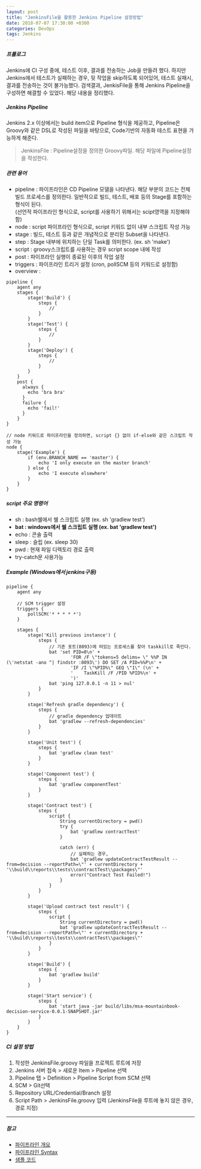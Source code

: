 ```yaml
---
layout: post
title: "JenkinsFile을 활용한 Jenkins Pipeline 설정방법"
date: 2018-07-07 17:30:00 +0300
categories: DevOps
tags: Jenkins
---
```


##### 프롤로그
Jenkins에 CI 구성 중에, 테스트 이후, 결과를 전송하는 Job을 만들려 했다. 하지만 Jenkins에서 테스트가 실패하는 경우, 뒷 작업을 skip하도록 되어있어, 테스트 실패시, 결과를 전송하는 것이 불가능했다. 검색결과, JenkisFile을 통해 Jenkins Pipeline을 구성하면 해결할 수 있었다. 해당 내용을 정리했다.

##### Jenkins Pipeline
Jenkins 2.x 이상에서는 build item으로 Pipeline 형식을 제공하고, Pipeline은 Groovy와 같은 DSL로 작성된 파일을 바탕으로, Code기반의 자동화 테스트 표현을 가능하게 해준다.

> JenkinsFile : Pipeline설정을 정의한 Groovy파일. 해당 파일에 Pipeline설정을 작성한다.

##### 관련 용어
- pipeline : 파이프라인은 CD Pipeline 모델을 나타낸다. 해당 부분의 코드는 전체 빌드 프로세스를 정의한다. 일반적으로 빌드, 테스트, 배포 등의 Stage를 포함하는 형식이 된다.  
(선언적 파이프라인 형식으로, script를 사용하기 위해서는 scipt영역을 지정해야 함)
- node : script 파이프라인 형식으로, script 키워드 없이 내부 스크립트 작성 가능
- stage : 빌드, 테스트 등과 같은 개념적으로 분리된 Subset을 나타낸다.
- step : Stage 내부에 위치하는 단일 Task를 의미한다. (ex. sh 'make')
- script : groovy스크립트를 사용하는 경우 script scope 내에 작성
- post : 파이프라인 실행이 종료된 이후의 작업 설정
- triggers : 파이프라인 트리거 설정 (cron, pollSCM 등의 키워드로 설정함)
- overview :
```
pipeline {
    agent any
    stages {
        stage('Build') {
            steps {
                //
            }
        }
        stage('Test') {
            steps {
                //
            }
        }
        stage('Deploy') {
            steps {
                //
            }
        }
    }
    post {
      always {
        echo 'bra bra'
      }
      failure {
        echo 'fail!'
      }
    }
}
```
```
// node 키워드로 파이프라인을 정의하면, script {} 없이 if-else와 같은 스크립트 작성 가능
node {
    stage('Example') {
        if (env.BRANCH_NAME == 'master') {
            echo 'I only execute on the master branch'
        } else {
            echo 'I execute elsewhere'
        }
    }
}
```

##### script 주요 명령어
- sh : bash쉘에서 쉘 스크립트 실행 (ex. sh 'gradlew test')
- __bat : windows에서 쉘 스크립트 실행 (ex. bat 'gradlew test')__
- echo : 콘솔 출력
- sleep : 슬립 (ex. sleep 30)
- pwd : 현재 파일 디렉토리 경로 출력
- try-catch문 사용가능

##### Example (Windows에서 jenkins구동)
```
pipeline {
    agent any

    // SCM trigger 설정
    triggers {
        pollSCM('* * * * *')
    }

    stages {
        stage('Kill previous instance') {
            steps {
                // 기존 포트(8093)에 떠있는 프로세스를 찾아 taskkill로 죽인다.
                bat 'set PID=0\n' +
                        'FOR /F \"tokens=5 delims= \" %%P IN (\'netstat -ano ^| findstr :8093\') DO SET /A PID=%%P\n' +
                        'IF /I \"%PID%\" GEQ \"1\" (\n' +
                        '    TaskKill /F /PID %PID%\n' +
                        ')'
                bat 'ping 127.0.0.1 -n 11 > nul'
            }
        }

        stage('Refresh gradle dependency') {
            steps {
                // gradle dependency 업데이트
                bat 'gradlew --refresh-dependencies'
            }
        }

        stage('Unit test') {
            steps {
                bat 'gradlew clean test'
            }
        }

        stage('Component test') {
            steps {
                bat 'gradlew componentTest'
            }
        }

        stage('Contract test') {
            steps {
                script {
                    String currentDirectory = pwd()
                    try {
                        bat 'gradlew contractTest'
                    }

                    catch (err) {
                        // 실패하는 경우,
                        bat 'gradlew updateContractTestResult --from=decision --reportPath=\"' + currentDirectory + '\\build\\reports\\tests\\contractTest\\packages\"'
                        error("Contract Test Failed!")
                    }
                }
            }
        }

        stage('Upload contract test result') {
            steps {
                script {
                    String currentDirectory = pwd()
                    bat 'gradlew updateContractTestResult --from=decision --reportPath=\"' + currentDirectory + '\\build\\reports\\tests\\contractTest\\packages\"'
                }
            }
        }

        stage('Build') {
            steps {
                bat 'gradlew build'
            }
        }

        stage('Start service') {
            steps {
                bat 'start java -jar build/libs/msa-mountainbook-decision-service-0.0.1-SNAPSHOT.jar'
            }
        }
    }
}
```

##### CI 설정 방법
1. 작성한 JenkinsFile.groovy 파일을 프로젝트 루트에 저장
2. Jenkins 서버 접속 > 새로운 Item > Pipeline 선택
3. Pipeline 탭 > Definition > Pipeline Script from SCM 선택
4. SCM > Git선택
5. Repository URL/Credential/Branch 설정
6. Script Path > JenkinsFile.groovy 입력
(JenkinsFile을 루트에 놓지 않은 경우, 경로 지정)

---
##### 참고
- [파이프라인 개요](https://jenkins.io/doc/book/pipeline/)
- [파이프라인 Syntax](https://jenkins.io/doc/book/pipeline/syntax/)
- [샘플 코드](https://jenkins.io/doc/pipeline/examples/)
